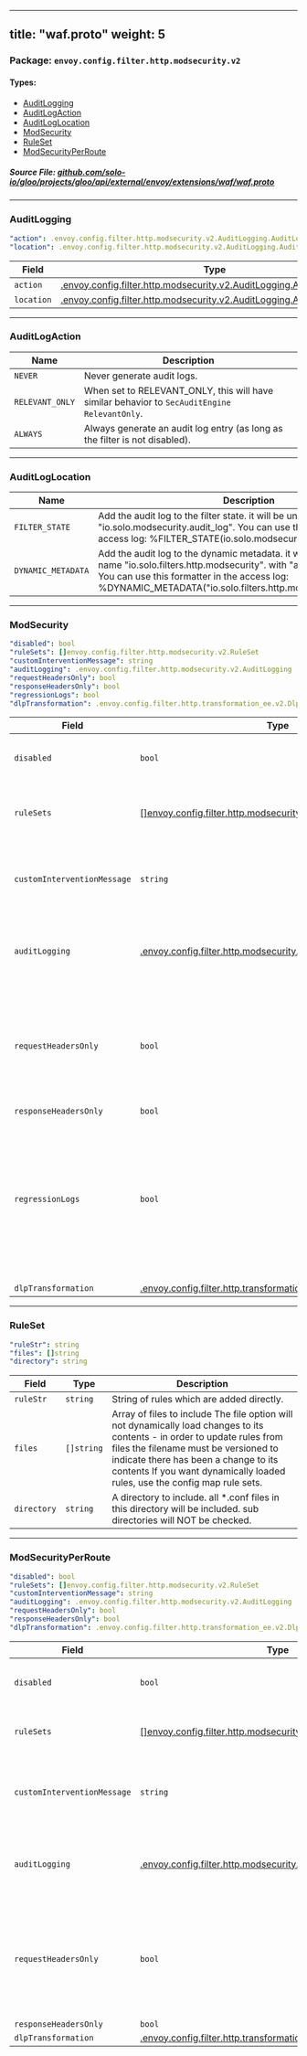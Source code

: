 
---
title: "waf.proto"
weight: 5
---

<!-- Code generated by solo-kit. DO NOT EDIT. -->


### Package: `envoy.config.filter.http.modsecurity.v2` 
#### Types:


- [AuditLogging](#auditlogging)
- [AuditLogAction](#auditlogaction)
- [AuditLogLocation](#auditloglocation)
- [ModSecurity](#modsecurity)
- [RuleSet](#ruleset)
- [ModSecurityPerRoute](#modsecurityperroute)
  



##### Source File: [github.com/solo-io/gloo/projects/gloo/api/external/envoy/extensions/waf/waf.proto](https://github.com/solo-io/gloo/blob/master/projects/gloo/api/external/envoy/extensions/waf/waf.proto)





---
### AuditLogging



```yaml
"action": .envoy.config.filter.http.modsecurity.v2.AuditLogging.AuditLogAction
"location": .envoy.config.filter.http.modsecurity.v2.AuditLogging.AuditLogLocation

```

| Field | Type | Description |
| ----- | ---- | ----------- | 
| `action` | [.envoy.config.filter.http.modsecurity.v2.AuditLogging.AuditLogAction](../waf.proto.sk/#auditlogaction) |  |
| `location` | [.envoy.config.filter.http.modsecurity.v2.AuditLogging.AuditLogLocation](../waf.proto.sk/#auditloglocation) |  |




---
### AuditLogAction



| Name | Description |
| ----- | ----------- | 
| `NEVER` | Never generate audit logs. |
| `RELEVANT_ONLY` | When set to RELEVANT_ONLY, this will have similar behavior to `SecAuditEngine RelevantOnly`. |
| `ALWAYS` | Always generate an audit log entry (as long as the filter is not disabled). |




---
### AuditLogLocation



| Name | Description |
| ----- | ----------- | 
| `FILTER_STATE` | Add the audit log to the filter state. it will be under the key "io.solo.modsecurity.audit_log". You can use this formatter in the access log: %FILTER_STATE(io.solo.modsecurity.audit_log)% |
| `DYNAMIC_METADATA` | Add the audit log to the dynamic metadata. it will be under the filter name "io.solo.filters.http.modsecurity". with "audit_log" as the key. You can use this formatter in the access log: %DYNAMIC_METADATA("io.solo.filters.http.modsecurity:audit_log")% |




---
### ModSecurity



```yaml
"disabled": bool
"ruleSets": []envoy.config.filter.http.modsecurity.v2.RuleSet
"customInterventionMessage": string
"auditLogging": .envoy.config.filter.http.modsecurity.v2.AuditLogging
"requestHeadersOnly": bool
"responseHeadersOnly": bool
"regressionLogs": bool
"dlpTransformation": .envoy.config.filter.http.transformation_ee.v2.DlpTransformation

```

| Field | Type | Description |
| ----- | ---- | ----------- | 
| `disabled` | `bool` | Disable all rules on the current route. |
| `ruleSets` | [[]envoy.config.filter.http.modsecurity.v2.RuleSet](../waf.proto.sk/#ruleset) | Global rule sets for the current http connection manager. |
| `customInterventionMessage` | `string` | Custom message to display when an intervention occurs. |
| `auditLogging` | [.envoy.config.filter.http.modsecurity.v2.AuditLogging](../waf.proto.sk/#auditlogging) | This instructs the filter what to do with the transaction's audit log. |
| `requestHeadersOnly` | `bool` | If set, the body will not be buffered and fed to ModSecurity. Only the headers will. This can help improve performance. |
| `responseHeadersOnly` | `bool` |  |
| `regressionLogs` | `bool` | log in a format suited for the OWASP regression tests. this format is a multiline log format, so it is disabled for regular use. do not enable this in production!. |
| `dlpTransformation` | [.envoy.config.filter.http.transformation_ee.v2.DlpTransformation](../../transformation_ee/transformation.proto.sk/#dlptransformation) |  |




---
### RuleSet



```yaml
"ruleStr": string
"files": []string
"directory": string

```

| Field | Type | Description |
| ----- | ---- | ----------- | 
| `ruleStr` | `string` | String of rules which are added directly. |
| `files` | `[]string` | Array of files to include The file option will not dynamically load changes to its contents - in order to update rules from files the filename must be versioned to indicate there has been a change to its contents If you want dynamically loaded rules, use the config map rule sets. |
| `directory` | `string` | A directory to include. all *.conf files in this directory will be included. sub directories will NOT be checked. |




---
### ModSecurityPerRoute



```yaml
"disabled": bool
"ruleSets": []envoy.config.filter.http.modsecurity.v2.RuleSet
"customInterventionMessage": string
"auditLogging": .envoy.config.filter.http.modsecurity.v2.AuditLogging
"requestHeadersOnly": bool
"responseHeadersOnly": bool
"dlpTransformation": .envoy.config.filter.http.transformation_ee.v2.DlpTransformation

```

| Field | Type | Description |
| ----- | ---- | ----------- | 
| `disabled` | `bool` | Disable all rules on the current route. |
| `ruleSets` | [[]envoy.config.filter.http.modsecurity.v2.RuleSet](../waf.proto.sk/#ruleset) | Overwrite the global rules on this route. |
| `customInterventionMessage` | `string` | Custom message to display when an intervention occurs. |
| `auditLogging` | [.envoy.config.filter.http.modsecurity.v2.AuditLogging](../waf.proto.sk/#auditlogging) | This instructs the filter what to do with the transaction's audit log. |
| `requestHeadersOnly` | `bool` | If set, the body will not be buffered and fed to ModSecurity. Only the headers will. This can help improve performance. |
| `responseHeadersOnly` | `bool` |  |
| `dlpTransformation` | [.envoy.config.filter.http.transformation_ee.v2.DlpTransformation](../../transformation_ee/transformation.proto.sk/#dlptransformation) |  |





<!-- Start of HubSpot Embed Code -->
<script type="text/javascript" id="hs-script-loader" async defer src="//js.hs-scripts.com/5130874.js"></script>
<!-- End of HubSpot Embed Code -->
